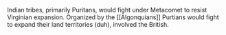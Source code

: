 Indian tribes, primarily Puritans, would fight under Metacomet to resist Virginian expansion.
	Organized by the [[Algonquians]]
Purtians would fight to expand their land territories (duh), involved the British. 
